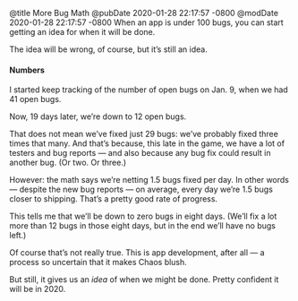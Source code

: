 @title More Bug Math
@pubDate 2020-01-28 22:17:57 -0800
@modDate 2020-01-28 22:17:57 -0800
When an app is under 100 bugs, you can start getting an idea for when it will be done.

The idea will be wrong, of course, but it’s still an idea.

#### Numbers

I started keep tracking of the number of open bugs on Jan. 9, when we had 41 open bugs.

Now, 19 days later, we’re down to 12 open bugs.

That does not mean we’ve fixed just 29 bugs: we’ve probably fixed three times that many. And that’s because, this late in the game, we have a lot of testers and bug reports — and also because any bug fix could result in another bug. (Or two. Or three.)

However: the math says we’re netting 1.5 bugs fixed per day. In other words — despite the new bug reports — on average, every day we’re 1.5 bugs closer to shipping. That’s a pretty good rate of progress.

This tells me that we’ll be down to zero bugs in eight days. (We’ll fix a lot more than 12 bugs in those eight days, but in the end we’ll have no bugs left.)

Of course that’s not really true. This is app development, after all — a process so uncertain that it makes Chaos blush.

But still, it gives us an <em>idea</em> of when we might be done. Pretty confident it will be in 2020.
